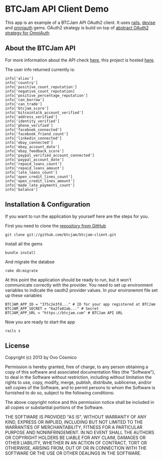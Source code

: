# BTCJam API Client Demo

This app is an example of a BTCJam API OAuth2 client.
It uses [rails](http://github.com/rails/rails/), [devise](http://github.com/plataformatec/devise)
and [omniauth](http://github.com/intridea/omniauth) gems. OAuth2
strategy is build on top of [abstract OAuth2 strategy for OmniAuth](https://github.com/intridea/omniauth-oauth2)

## About the BTCJam API

For more information about the API check [here](https://btcjam.com/faq/api),
this project is hosted [here](https://github.com/btcjam/btcjam-client).

The user info returned currently is:

    info['alias']
    info['country']
    info['positive_count_reputation']
    info['negative_count_reputation]
    info['positive_percentage_reputation']
    info['can_borrow']
    info['can_trade']
    info['btcjam_score']
    info['bitcointalk_account_verified']
    info['address_verified']
    info['identity_verified']
    info['phone_verified']
    info['facebook_connected']
    info['facebook_friend_count']
    info['linkedin_connected']
    info['ebay_connected']
    info['ebay_account_date']
    info['ebay_feedback_score']
    info['paypal_verified_account_connected']
    info['paypal_account_date']
    info['repaid_loans_count']
    info['repaid_loans_amount']
    info['late_loans_count']
    info['open_credit_lines_count']
    info['open_credit_lines_amount']
    info['made_late_payments_count']
    info['balance']

## Installation & Configuration

If you want to run the application by yourself here are the steps for
you.

First you need to clone the [repository from GitHub](http://github.com/btcjam/btcjam-client)

    git clone git://github.com/btcjam/btcjam-client.git

Install all the gems

    bundle install

And migrate the databse

    rake db:migrate

At this point the application should be ready to run, but it won't
communicate correctly with the provider. You need to set up environment
variables to indicate the oauth2 provider values. In your environemnt
file set up these variables

    BTCJAM_APP_ID = "375c2e3fd..." # ID for your app registered at BTCJam
    BTCJAM_APP_SECRET = "6a2fa82ab..." # Secret
    BTCJAM_APP_URL = "https://btcjam.com" # BTCJam API URL


Now you are ready to start the app

    rails s


## License

Copyright (c) 2013 by Ovo Cósmico

Permission is hereby granted, free of charge, to any person obtaining a copy of this software and associated documentation files (the "Software"), to deal in the Software without restriction, including without limitation the rights to use, copy, modify, merge, publish, distribute, sublicense, and/or sell copies of the Software, and to permit persons to whom the Software is furnished to do so, subject to the following conditions:

The above copyright notice and this permission notice shall be included in all copies or substantial portions of the Software.

THE SOFTWARE IS PROVIDED "AS IS", WITHOUT WARRANTY OF ANY KIND, EXPRESS OR IMPLIED, INCLUDING BUT NOT LIMITED TO THE WARRANTIES OF MERCHANTABILITY, FITNESS FOR A PARTICULAR PURPOSE AND NONINFRINGEMENT. IN NO EVENT SHALL THE AUTHORS OR COPYRIGHT HOLDERS BE LIABLE FOR ANY CLAIM, DAMAGES OR OTHER LIABILITY, WHETHER IN AN ACTION OF CONTRACT, TORT OR OTHERWISE, ARISING FROM, OUT OF OR IN CONNECTION WITH THE SOFTWARE OR THE USE OR OTHER DEALINGS IN THE SOFTWARE.




